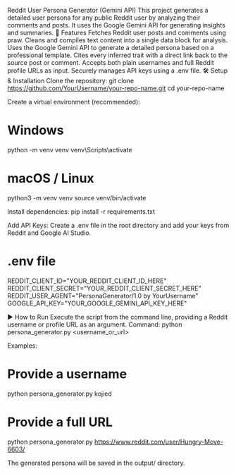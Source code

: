 Reddit User Persona Generator (Gemini API)
This project generates a detailed user persona for any public Reddit user by analyzing their comments and posts. It uses the Google Gemini API for generating insights and summaries.
🔧 Features
Fetches Reddit user posts and comments using praw.
Cleans and compiles text content into a single data block for analysis.
Uses the Google Gemini API to generate a detailed persona based on a professional template.
Cites every inferred trait with a direct link back to the source post or comment.
Accepts both plain usernames and full Reddit profile URLs as input.
Securely manages API keys using a .env file.
🛠️ Setup & Installation
Clone the repository:
git clone https://github.com/YourUsername/your-repo-name.git
cd your-repo-name


Create a virtual environment (recommended):
# Windows
python -m venv venv
venv\Scripts\activate

# macOS / Linux
python3 -m venv venv
source venv/bin/activate


Install dependencies:
pip install -r requirements.txt


Add API Keys:
Create a .env file in the root directory and add your keys from Reddit and Google AI Studio.
# .env file
REDDIT_CLIENT_ID="YOUR_REDDIT_CLIENT_ID_HERE"
REDDIT_CLIENT_SECRET="YOUR_REDDIT_CLIENT_SECRET_HERE"
REDDIT_USER_AGENT="PersonaGenerator/1.0 by YourUsername"
GOOGLE_API_KEY="YOUR_GOOGLE_GEMINI_API_KEY_HERE"


▶️ How to Run
Execute the script from the command line, providing a Reddit username or profile URL as an argument.
Command:
python persona_generator.py <username_or_url>


Examples:
# Provide a username
python persona_generator.py kojied

# Provide a full URL
python persona_generator.py https://www.reddit.com/user/Hungry-Move-6603/


The generated persona will be saved in the output/ directory.
